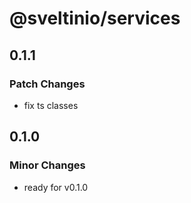 # @sveltinio/services

## 0.1.1

### Patch Changes

- fix ts classes

## 0.1.0

### Minor Changes

- ready for v0.1.0
